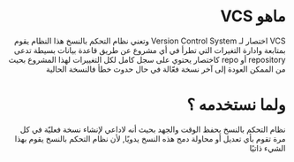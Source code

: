 <div dir = rtl >

# ماهو VCS 

VCS اختصار لـ Version Control System وتعني نظام التحكم بالنسخ 
هذا النظام يقوم بمتابعة وادارة التغيرات التي تطرأ في أي مشروع عن طريق قاعدة بيانات بسيطة تدعى repository أو repo كاختصار يحتوي على سجل كامل لكل التغييرات لهذا المشروع بحيث من الممكن العودة إلى آخر نسخة فعّالة في حال حدوث خطأ فالنسخة الحالية

# ولما نستخدمه ؟ 
نظام التحكم بالنسخ يحفظ الوقت والجهد بحيث أنه لاداعي لإنشاء نسخة فعليّة في كل مرة تقوم بأي تعديل أو محاولة دمج هذه النسخ يدويًا, لأن نظام التحكم بالنسخ يقوم بهذا الشيء ذاتيًا 
</div>